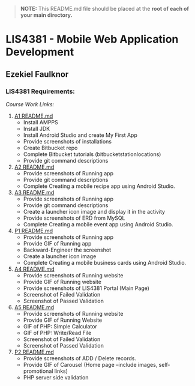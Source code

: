 > **NOTE:** This README.md file should be placed at the **root of each of your main directory.**

# LIS4381 - Mobile Web Application Development

## Ezekiel Faulknor 

### LIS4381 Requirements:

*Course Work Links:*

1. [A1 README.md](a1/README.md "My A1 README.md file")
    - Install AMPPS
    - Install JDK
    - Install Android Studio and create My First App
    - Provide screenshots of installations
    - Create Bitbucket repo
    - Complete Bitbucket tutorials (bitbucketstationlocations)
    - Provide git command descriptions
2. [A2 README.md](a2/README.md "My A2 README.md file")
    - Provide screenshots of Running app
    - Provide git command descriptions
    - Complete Creating a mobile recipe app using Android Studio.
3. [A3 README.md](a3/README.md "My A3 README.md file") 
    - Provide screenshots of Running app
    - Provide git command descriptions
    - Create a launcher icon image and display it in the activity 
    - Provide screenshots of ERD from MySQL
    - Complete Creating a mobile event app using Android Studio.
4. [P1 README.md](p1/README.md "My P1 README.md file") 
    - Provide screenshots of Running app
    - Provide GIF of Running app
    - Backward-Engineer the screenshot
    - Create a launcher icon image
    - Complete Creating a mobile business cards using Android Studio.
5. [A4 README.md](a4/README.md "My A4 README.md file") 
    - Provide screenshots of Running website
    - Provide GIF of Running website
    - Provide screenshots of LIS4381 Portal (Main Page) 
    - Screenshot of Failed Validation
    - Screenshot of Passed Validation
6. [A5 README.md](a5/README.md "My A5 README.md file") 
    - Provide screenshots of Running website
    - Provide GIF of Running Website
    - GIF of PHP: Simple Calculator
    - GIF of PHP: Write/Read File        
    - Screenshot of Failed Validation
    - Screenshot of Passed Validation
7. [P2 README.md](p2/README.md "My P2 README.md file") 
    - Provide screenshots of ADD  / Delete records. 
    - Provide GIF of Carousel (Home page –include images, self-promotional links) 
    - PHP server side validation 